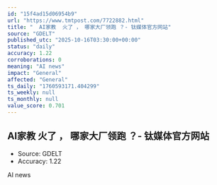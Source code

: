 ```yaml
---
id: "15f4ad15d06954b9"
url: "https://www.tmtpost.com/7722882.html"
title: "  AI家教  火了 ， 哪家大厂领跑 ？- 钛媒体官方网站"
source: "GDELT"
published_utc: "2025-10-16T03:30:00+00:00"
status: "daily"
accuracy: 1.22
corroborations: 0
meaning: "AI news"
impact: "General"
affected: "General"
ts_daily: "1760593171.404299"
ts_weekly: null
ts_monthly: null
value_score: 0.701
---
```

##   AI家教  火了 ， 哪家大厂领跑 ？- 钛媒体官方网站

- Source: GDELT
- Accuracy: 1.22

AI news
